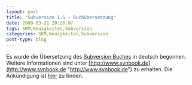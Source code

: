 ```yaml
---
layout: post
title: "Subversion 1.5 - Buchübersetzung"
date: 2008-03-21 20:26:07
tags: SKM,Neuigkeiten,Subversion
categories: SKM,Neuigkeiten,Subversion
post-type: blog
---
```

Es wurde die Übersetzung des [Subversion Buches](http://www.svnbook.org "Subversion Buches") in deutsch begonnen. Weitere Informationen sind unter 
[http://www.svnbook.de](http://www.svnbook.de "http://www.svnbook.de") zu erhalten. Die Ankündigung ist 
[hier](http://subversion.tigris.org/servlets/ReadMsg?list=users&msgNo=76102 "hier") zu finden.
